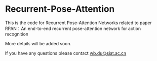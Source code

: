 # Recurrent-Pose-Attention
This is the code for Recurrent Pose-Attention Networks related to paper 
RPAN：An end-to-end recurrent pose-attention network for action recognition

More details will be added soon.

If you have any questions please contact wb.du@siat.ac.cn
